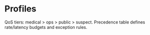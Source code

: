 # Profiles

QoS tiers: medical > ops > public > suspect. Precedence table defines rate/latency budgets and exception rules.
